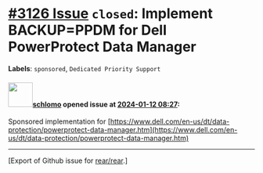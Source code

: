 [\#3126 Issue](https://github.com/rear/rear/issues/3126) `closed`: Implement BACKUP=PPDM for Dell PowerProtect Data Manager
===========================================================================================================================

**Labels**: `sponsored`, `Dedicated Priority Support`

#### <img src="https://avatars.githubusercontent.com/u/101384?v=4" width="50">[schlomo](https://github.com/schlomo) opened issue at [2024-01-12 08:27](https://github.com/rear/rear/issues/3126):

Sponsored implementation for
[https://www.dell.com/en-us/dt/data-protection/powerprotect-data-manager.htm](https://www.dell.com/en-us/dt/data-protection/powerprotect-data-manager.htm)

------------------------------------------------------------------------

\[Export of Github issue for
[rear/rear](https://github.com/rear/rear).\]
